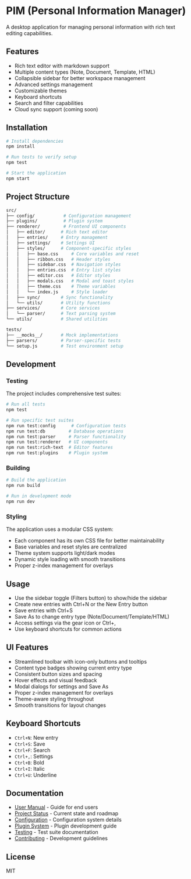 # PIM (Personal Information Manager)

A desktop application for managing personal information with rich text editing capabilities.

## Features

- Rich text editor with markdown support
- Multiple content types (Note, Document, Template, HTML)
- Collapsible sidebar for better workspace management
- Advanced settings management
- Customizable themes
- Keyboard shortcuts
- Search and filter capabilities
- Cloud sync support (coming soon)

## Installation

```bash
# Install dependencies
npm install

# Run tests to verify setup
npm test

# Start the application
npm start
```

## Project Structure

```bash
src/
├── config/           # Configuration management
├── plugins/          # Plugin system
├── renderer/         # Frontend UI components
│   ├── editor/      # Rich text editor
│   ├── entries/     # Entry management
│   ├── settings/    # Settings UI
│   ├── styles/      # Component-specific styles
│   │   ├── base.css     # Core variables and reset
│   │   ├── ribbon.css   # Header styles
│   │   ├── sidebar.css  # Navigation styles
│   │   ├── entries.css  # Entry list styles
│   │   ├── editor.css   # Editor styles
│   │   ├── modals.css   # Modal and toast styles
│   │   ├── theme.css    # Theme variables
│   │   └── index.js     # Style loader
│   ├── sync/        # Sync functionality
│   └── utils/       # Utility functions
├── services/        # Core services
│   └── parser/      # Text parsing system
└── utils/           # Shared utilities

tests/
├── __mocks__/       # Mock implementations
├── parsers/         # Parser-specific tests
└── setup.js         # Test environment setup
```

## Development

### Testing

The project includes comprehensive test suites:

```bash
# Run all tests
npm test

# Run specific test suites
npm run test:config      # Configuration tests
npm run test:db         # Database operations
npm run test:parser     # Parser functionality
npm run test:renderer   # UI components
npm run test:rich-text  # Editor features
npm run test:plugins    # Plugin system
```

### Building

```bash
# Build the application
npm run build

# Run in development mode
npm run dev
```

### Styling

The application uses a modular CSS system:
- Each component has its own CSS file for better maintainability
- Base variables and reset styles are centralized
- Theme system supports light/dark modes
- Dynamic style loading with smooth transitions
- Proper z-index management for overlays

## Usage

- Use the sidebar toggle (Filters button) to show/hide the sidebar
- Create new entries with Ctrl+N or the New Entry button
- Save entries with Ctrl+S
- Save As to change entry type (Note/Document/Template/HTML)
- Access settings via the gear icon or Ctrl+,
- Use keyboard shortcuts for common actions

## UI Features

- Streamlined toolbar with icon-only buttons and tooltips
- Content type badges showing current entry type
- Consistent button sizes and spacing
- Hover effects and visual feedback
- Modal dialogs for settings and Save As
- Proper z-index management for overlays
- Theme-aware styling throughout
- Smooth transitions for layout changes

## Keyboard Shortcuts

- `Ctrl+N`: New entry
- `Ctrl+S`: Save
- `Ctrl+F`: Search
- `Ctrl+,`: Settings
- `Ctrl+B`: Bold
- `Ctrl+I`: Italic
- `Ctrl+U`: Underline

## Documentation

- [User Manual](usermanual.md) - Guide for end users
- [Project Status](projectstate.md) - Current state and roadmap
- [Configuration](config.md) - Configuration system details
- [Plugin System](docs/plugin.md) - Plugin development guide
- [Testing](docs/test.md) - Test suite documentation
- [Contributing](CONTRIBUTING.md) - Development guidelines

## License

MIT
